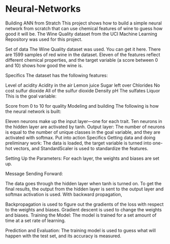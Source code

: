 # Neural-Networks
Building ANN from Stratch
This project shows how to build a simple neural network from scratch that can use chemical features of wine to guess how good it will be. The Wine Quality dataset from the UCI Machine Learning Repository was used for this project.

Set of data
The Wine Quality dataset was used. You can get it here. There are 1599 samples of red wine in the dataset. Eleven of the features reflect different chemical properties, and the target variable (a score between 0 and 10) shows how good the wine is.

Specifics
The dataset has the following features:

Level of acidity
Acidity in the air
Lemon juice
Sugar left over
Chlorides
No cost sulfur dioxide
All of the sulfur dioxide
Density
pH
The sulfates
Liquor
This is the goal variable:

Score from 0 to 10 for quality
Modeling and building
The following is how the neural network is built:

Eleven neurons make up the input layer—one for each trait.
Ten neurons in the hidden layer are activated by tanh.
Output layer: The number of neurons is equal to the number of unique classes in the goal variable, and they are activated with softmax.
Put into action Specifics
Getting data and doing preliminary work: The data is loaded, the target variable is turned into one-hot vectors, and StandardScaler is used to standardize the features.

Setting Up the Parameters: For each layer, the weights and biases are set up.

Message Sending Forward:

The data goes through the hidden layer when tanh is turned on.
To get the final results, the output from the hidden layer is sent to the output layer and softmax activation is used.
With backward propagation,

Backpropagation is used to figure out the gradients of the loss with respect to the weights and biases.
Gradient descent is used to change the weights and biases.
Training the Model: The model is trained for a set amount of time at a set rate of learning.

Prediction and Evaluation: The training model is used to guess what will happen with the test set, and its accuracy is measured.
